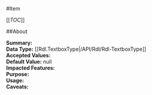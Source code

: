 #Item

[[_TOC_]]

##About

**Summary:**   
**Data Type:** [[Rdl.TextboxType|/API/Rdl/Rdl-TextboxType]]  
**Accepted Values:**   
**Default Value:** null  
**Impacted Features:**   
**Purpose:**   
**Usage:**   
**Caveats:**   

